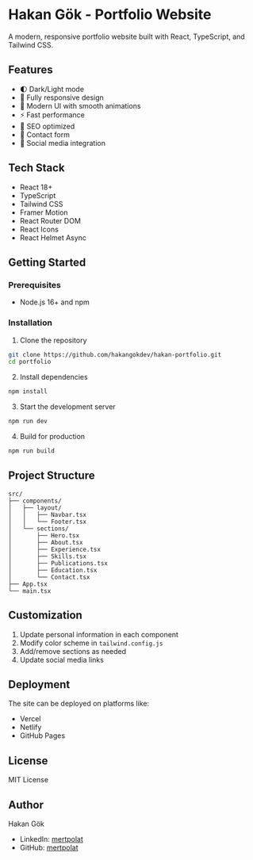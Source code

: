 # Hakan Gök - Portfolio Website

A modern, responsive portfolio website built with React, TypeScript, and Tailwind CSS.

## Features

- 🌓 Dark/Light mode
- 📱 Fully responsive design
- 🎨 Modern UI with smooth animations
- ⚡ Fast performance
- 🎯 SEO optimized
- 📝 Contact form
- 🔗 Social media integration

## Tech Stack

- React 18+
- TypeScript
- Tailwind CSS
- Framer Motion
- React Router DOM
- React Icons
- React Helmet Async

## Getting Started

### Prerequisites

- Node.js 16+ and npm

### Installation

1. Clone the repository
```bash
git clone https://github.com/hakangokdev/hakan-portfolio.git
cd portfolio
```

2. Install dependencies
```bash
npm install
```

3. Start the development server
```bash
npm run dev
```

4. Build for production
```bash
npm run build
```

## Project Structure

```
src/
├── components/
│   ├── layout/
│   │   ├── Navbar.tsx
│   │   └── Footer.tsx
│   └── sections/
│       ├── Hero.tsx
│       ├── About.tsx
│       ├── Experience.tsx
│       ├── Skills.tsx
│       ├── Publications.tsx
│       ├── Education.tsx
│       └── Contact.tsx
├── App.tsx
└── main.tsx
```

## Customization

1. Update personal information in each component
2. Modify color scheme in `tailwind.config.js`
3. Add/remove sections as needed
4. Update social media links

## Deployment

The site can be deployed on platforms like:
- Vercel
- Netlify
- GitHub Pages

## License

MIT License

## Author

Hakan Gök
- LinkedIn: [mertpolat](https://linkedin.com/in/gokhakan)
- GitHub: [mertpolat](https://github.com/hakangokdev)

